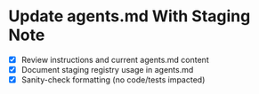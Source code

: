 # Update agents.md With Staging Note

- [x] Review instructions and current agents.md content
- [x] Document staging registry usage in agents.md
- [x] Sanity-check formatting (no code/tests impacted)
